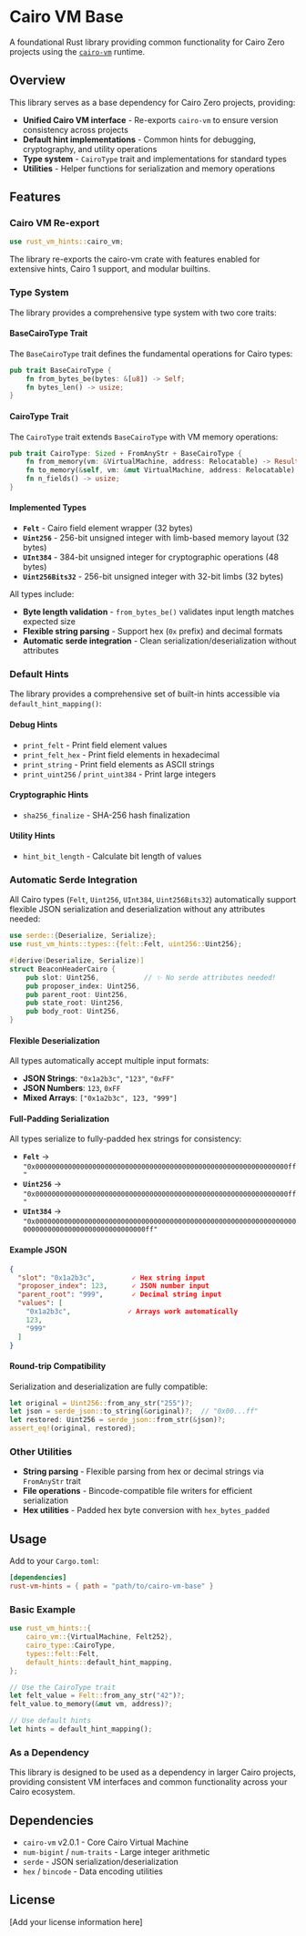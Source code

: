 # Cairo VM Base

A foundational Rust library providing common functionality for Cairo Zero projects using the [`cairo-vm`](https://github.com/lambdaclass/cairo-vm) runtime.

## Overview

This library serves as a base dependency for Cairo Zero projects, providing:

- **Unified Cairo VM interface** - Re-exports `cairo-vm` to ensure version consistency across projects
- **Default hint implementations** - Common hints for debugging, cryptography, and utility operations
- **Type system** - `CairoType` trait and implementations for standard types
- **Utilities** - Helper functions for serialization and memory operations

## Features

### Cairo VM Re-export

```rust
use rust_vm_hints::cairo_vm;
```

The library re-exports the cairo-vm crate with features enabled for extensive hints, Cairo 1 support, and modular builtins.

### Type System

The library provides a comprehensive type system with two core traits:

#### BaseCairoType Trait

The `BaseCairoType` trait defines the fundamental operations for Cairo types:

```rust
pub trait BaseCairoType {
    fn from_bytes_be(bytes: &[u8]) -> Self;
    fn bytes_len() -> usize;
}
```

#### CairoType Trait

The `CairoType` trait extends `BaseCairoType` with VM memory operations:

```rust
pub trait CairoType: Sized + FromAnyStr + BaseCairoType {
    fn from_memory(vm: &VirtualMachine, address: Relocatable) -> Result<Self, HintError>;
    fn to_memory(&self, vm: &mut VirtualMachine, address: Relocatable) -> Result<Relocatable, HintError>;
    fn n_fields() -> usize;
}
```

#### Implemented Types

- **`Felt`** - Cairo field element wrapper (32 bytes)
- **`Uint256`** - 256-bit unsigned integer with limb-based memory layout (32 bytes)
- **`UInt384`** - 384-bit unsigned integer for cryptographic operations (48 bytes) 
- **`Uint256Bits32`** - 256-bit unsigned integer with 32-bit limbs (32 bytes)

All types include:
- **Byte length validation** - `from_bytes_be()` validates input length matches expected size
- **Flexible string parsing** - Support hex (`0x` prefix) and decimal formats
- **Automatic serde integration** - Clean serialization/deserialization without attributes

### Default Hints

The library provides a comprehensive set of built-in hints accessible via `default_hint_mapping()`:

#### Debug Hints
- `print_felt` - Print field element values
- `print_felt_hex` - Print field elements in hexadecimal
- `print_string` - Print field elements as ASCII strings
- `print_uint256` / `print_uint384` - Print large integers

#### Cryptographic Hints
- `sha256_finalize` - SHA-256 hash finalization

#### Utility Hints
- `hint_bit_length` - Calculate bit length of values

### Automatic Serde Integration

All Cairo types (`Felt`, `Uint256`, `UInt384`, `Uint256Bits32`) automatically support flexible JSON serialization and deserialization without any attributes needed:

```rust
use serde::{Deserialize, Serialize};
use rust_vm_hints::types::{felt::Felt, uint256::Uint256};

#[derive(Deserialize, Serialize)]
struct BeaconHeaderCairo {
    pub slot: Uint256,           // ✨ No serde attributes needed!
    pub proposer_index: Uint256,
    pub parent_root: Uint256,
    pub state_root: Uint256,
    pub body_root: Uint256,
}
```

#### Flexible Deserialization

All types automatically accept multiple input formats:
- **JSON Strings**: `"0x1a2b3c"`, `"123"`, `"0xFF"`
- **JSON Numbers**: `123`, `0xFF`
- **Mixed Arrays**: `["0x1a2b3c", 123, "999"]`

#### Full-Padding Serialization

All types serialize to fully-padded hex strings for consistency:
- **`Felt`** → `"0x00000000000000000000000000000000000000000000000000000000000000ff"`
- **`Uint256`** → `"0x00000000000000000000000000000000000000000000000000000000000000ff"`
- **`UInt384`** → `"0x0000000000000000000000000000000000000000000000000000000000000000000000000000000000000000000000ff"`

#### Example JSON

```json
{
  "slot": "0x1a2b3c",         ✓ Hex string input
  "proposer_index": 123,      ✓ JSON number input  
  "parent_root": "999",       ✓ Decimal string input
  "values": [
    "0x1a2b3c",              ✓ Arrays work automatically
    123,
    "999"
  ]
}
```

#### Round-trip Compatibility

Serialization and deserialization are fully compatible:
```rust
let original = Uint256::from_any_str("255")?;
let json = serde_json::to_string(&original)?;  // "0x00...ff"
let restored: Uint256 = serde_json::from_str(&json)?;
assert_eq!(original, restored);
```

### Other Utilities

- **String parsing** - Flexible parsing from hex or decimal strings via `FromAnyStr` trait
- **File operations** - Bincode-compatible file writers for efficient serialization
- **Hex utilities** - Padded hex byte conversion with `hex_bytes_padded`

## Usage

Add to your `Cargo.toml`:

```toml
[dependencies]
rust-vm-hints = { path = "path/to/cairo-vm-base" }
```

### Basic Example

```rust
use rust_vm_hints::{
    cairo_vm::{VirtualMachine, Felt252},
    cairo_type::CairoType,
    types::felt::Felt,
    default_hints::default_hint_mapping,
};

// Use the CairoType trait
let felt_value = Felt::from_any_str("42")?;
felt_value.to_memory(&mut vm, address)?;

// Use default hints
let hints = default_hint_mapping();
```

### As a Dependency

This library is designed to be used as a dependency in larger Cairo projects, providing consistent VM interfaces and common functionality across your Cairo ecosystem.

## Dependencies

- `cairo-vm` v2.0.1 - Core Cairo Virtual Machine
- `num-bigint` / `num-traits` - Large integer arithmetic  
- `serde` - JSON serialization/deserialization
- `hex` / `bincode` - Data encoding utilities

## License

[Add your license information here]
